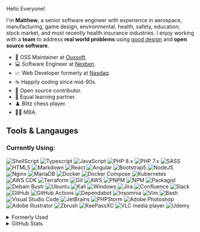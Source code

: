 Hello Everyone!

I'm **Matthew**, a senior software engineer with experience in aerospace, manufacturing, game design, environmental, health, safety, education, stock market, and most recently health insurance industries. 
I enjoy working with a **team** to address **real world problems** using [good design](https://m.youtube.com/watch?v=DngAZyWMGR0&pp=QAFIAQ%3D%3D) and **open source software**. 

*  🦠 OSS Maintainer at [Ouxsoft](https://ouxsoft.com). 
*  💻 Software Engineer at [Nexben](https://nexben.com).
*  📈 Web Developer formerly at [Nasdaq](https://www.nasdaq.com/).
*  ☕ Happily coding since mid-90s.
*  🧮 Open source contributor.
*  👫 Equal learning partner. 
*  ♟️ Blitz chess player.
*  👨‍🎓 MBA.

## Tools & Langauges
### Currently Using:
<!-- reference https://shields.io/ and https://simpleicons.org/ -->
<!-- langagues -->
![ShellScript](https://img.shields.io/badge/Shell_Script-121011?style=for-the-badge&logo=gnu-bash&logoColor=white)
![Typescript](https://img.shields.io/badge/TypeScript-007ACC?style=for-the-badge&logo=typescript&logoColor=white)
![JavaScript](https://img.shields.io/badge/javascript-%23323330.svg?style=for-the-badge&logo=javascript&logoColor=%23F7DF1E)
![PHP 8.x](https://img.shields.io/badge/PHP%208.x-%23777BB4.svg?style=for-the-badge&logo=php&logoColor=white)
![PHP 7.x](https://img.shields.io/badge/PHP%207.x-%23777BB4.svg?style=for-the-badge&logo=php&logoColor=white)
![SASS](https://img.shields.io/badge/SASS-hotpink.svg?style=for-the-badge&logo=SASS&logoColor=white)
![HTML5](https://img.shields.io/badge/html5-%23E34F26.svg?style=for-the-badge&logo=html5&logoColor=white)
![Markdown](https://img.shields.io/badge/Markdown-000000?style=for-the-badge&logo=markdown&logoColor=white)
![React](https://img.shields.io/badge/react-%2320232a.svg?style=for-the-badge&logo=react&logoColor=%2361DAFB)
![Angular](https://img.shields.io/badge/angular-%23DD0031.svg?style=for-the-badge&logo=angular&logoColor=white)
![Bootstrap5](https://img.shields.io/badge/bootstrap-%23563D7C.svg?style=for-the-badge&logo=bootstrap&logoColor=white)
![NodeJS](https://img.shields.io/badge/Node.js-339933?style=for-the-badge&logo=nodedotjs&logoColor=white)
![Nginx](https://img.shields.io/badge/nginx-%23009639.svg?style=for-the-badge&logo=nginx&logoColor=white)
![MariaDB](https://img.shields.io/badge/MariaDB-003545?style=for-the-badge&logo=mariadb&logoColor=white)
![Docker](https://img.shields.io/badge/Docker-2496ED.svg?style=for-the-badge&logo=docker&logoColor=white)
![Docker Compose](https://img.shields.io/badge/Docker%20Compose-2496ED.svg?style=for-the-badge&logo=docker&logoColor=white)
![Kubernetes](https://img.shields.io/badge/kubernetes-326ce5.svg?style=for-the-badge&logo=kubernetes&logoColor=white)
![AWS CDK](https://img.shields.io/badge/AWS%20CDK-FF9900.svg?style=for-the-badge&logo=amazon-aws&logoColor=white)
![Terraform](https://img.shields.io/badge/terraform-5835CC.svg?style=for-the-badge&logo=terraform&logoColor=white)
![Git](https://img.shields.io/badge/git-%23F05033.svg?style=for-the-badge&logo=git&logoColor=white) <!-- provider -->
![AWS](https://img.shields.io/badge/AWS-%23FF9900.svg?style=for-the-badge&logo=amazon-aws&logoColor=white) 
![PNPM](https://img.shields.io/badge/PNPM-000000.svg?style=for-the-badge&logo=pnpm&logoColor=white)
![NPM](https://img.shields.io/badge/NPM-000000.svg?style=for-the-badge&logo=npm&logoColor=white)
![Packagist](https://img.shields.io/badge/Packagist-F28D1A?style=for-the-badge&logo=Packagist&LogoColor=white)
![Debain Bustr](https://img.shields.io/badge/Debian%20Buster-A81D33?style=for-the-badge&logo=debian&logoColor=white)<!-- operating systems -->
![Ubuntu](https://img.shields.io/badge/Ubuntu-E95420?style=for-the-badge&logo=ubuntu&logoColor=white)
![Kali](https://img.shields.io/badge/Kali-268BEE?style=for-the-badge&logo=kalilinux&logoColor=white)
![Windows](https://img.shields.io/badge/Windows-0078D6?style=for-the-badge&logo=windows&logoColor=white)
![Jira](https://img.shields.io/badge/jira-%230A0FFF.svg?style=for-the-badge&logo=jira&logoColor=white)
![Confluence](https://img.shields.io/badge/confluence-%23172BF4.svg?style=for-the-badge&logo=confluence&logoColor=white)
![Slack](https://img.shields.io/badge/Slack-4A154B?style=for-the-badge&logo=slack&logoColor=white)
![GitHub](https://img.shields.io/badge/github-%23121011.svg?style=for-the-badge&logo=github&logoColor=white)
![GitHub Actions](https://img.shields.io/badge/githubactions-%232671E5.svg?style=for-the-badge&logo=githubactions&logoColor=white)
![Dependabot](https://img.shields.io/badge/dependabot-025E8C?style=for-the-badge&logo=dependabot&logoColor=white)
![Insomnia](https://img.shields.io/badge/Insomnia-black?style=for-the-badge&logo=insomnia&logoColor=5849BE)
![Vim](https://img.shields.io/badge/VIM-%2311AB00.svg?style=for-the-badge&logo=vim&logoColor=white)
![Bash](https://img.shields.io/badge/GNU%20Bash-4EAA25?style=for-the-badge&logo=GNU%20Bash&logoColor=white)
![Visual Studio Code](https://img.shields.io/badge/Visual%20Studio%20Code-0078d7.svg?style=for-the-badge&logo=visual-studio-code&logoColor=white)
![JetBrains](https://img.shields.io/badge/JetBrains-000000?style=for-the-badge&logo=JetBrains&LogoColor=white)
![PHPStorm](https://img.shields.io/badge/phpstorm-143?style=for-the-badge&logo=phpstorm&logoColor=black&color=black&labelColor=darkorchid)
![Adobe Photoshop](https://img.shields.io/badge/Photoshop-%2331A8FF.svg?style=for-the-badge&logo=adobephotoshop&logoColor=white)
![Adobe Illustrator](https://img.shields.io/badge/Illustrator-%23FF9A00.svg?style=for-the-badge&logo=adobeillustrator&logoColor=white)
![Zbrush](https://img.shields.io/badge/Zbrush-000000.svg?style=for-the-badge&logoColor=white)
![KeePassXC](https://img.shields.io/badge/KeePassXC-6CAC4D?style=for-the-badge&logo=KeePassXC&logoColor=white)
![VLC media player](https://img.shields.io/badge/VLC-FF8800?style=for-the-badge&logo=vlcmediaplayer&LogoColor=white)
![Udemy](https://img.shields.io/badge/Udemy-A435F0?style=for-the-badge&logo=Udemy&logoColor=white)

<details>
  <summary>Formerly Used</summary>
  
<!-- langagues -->
![Python](https://img.shields.io/badge/python-3670A0?style=for-the-badge&logo=python&logoColor=ffdd54)
![Fanuc Robots](https://img.shields.io/badge/Fanuc%20Robotics-FFEF00?style=for-the-badge&logoColor=white)
![C#](https://img.shields.io/badge/C%23-239120?style=for-the-badge&logo=c-sharp&logoColor=white)
![PHP 5.6](https://img.shields.io/badge/PHP%205.6-%23777BB4.svg?style=for-the-badge&logo=php&logoColor=white)
![PHP 4.x](https://img.shields.io/badge/PHP%204.x-%23777BB4.svg?style=for-the-badge&logo=php&logoColor=white)
![PHP 3.x](https://img.shields.io/badge/PHP%203.x-%23777BB4.svg?style=for-the-badge&logo=php&logoColor=white)
![C++](https://img.shields.io/badge/C%2B%2B-00599C?style=for-the-badge&logo=c%2B%2B&logoColor=white)
![Lua](https://img.shields.io/badge/lua-%232C2D72.svg?style=for-the-badge&logo=lua&logoColor=white)
![Java](https://img.shields.io/badge/Java-ED8B00?style=for-the-badge&logo=java&logoColor=white)
![Perl](https://img.shields.io/badge/Perl-39457E?style=for-the-badge&logo=perl&logoColor=white)
![Ruby](https://img.shields.io/badge/Ruby-CC342D?style=for-the-badge&logo=ruby&logoColor=white)
![Powershell](https://img.shields.io/badge/PowerShell-5391FE?style=for-the-badge&logo=PowerShell&logoColor=white)
![VisualBasic.Net](https://img.shields.io/badge/Visual%20Basic%20.Net-5C2D91?style=for-the-badge&logo=visual-studio&logoColor=white)
![DarkBasic](https://img.shields.io/badge/Dark%20Basic%20-000000?style=for-the-badge&logo=Windows-Terminal&logoColor=white)
![VisualBasic6.0](https://img.shields.io/badge/Visual%20Basic%206.0-5C2D91?style=for-the-badge&logo=visual-studio&logoColor=white)
![C](https://img.shields.io/badge/C-00599C?style=for-the-badge&logo=c&logoColor=white)
![ColdFusion](https://img.shields.io/badge/Cold%20Fusion-00599C?style=for-the-badge&logoColor=white)
![Assembly](https://img.shields.io/badge/Assembly-39457E?style=for-the-badge&logoColor=white)
![ActionScript](https://img.shields.io/badge/ActionScript-CC342D?style=for-the-badge&logoColor=white)
![RabbitMQ](https://img.shields.io/badge/RabbitMQ-FF6600?style=for-the-badge&logo=RabbitMQ&LogoColor=white)
![RubyGems](https://img.shields.io/badge/RubyGems-E9573F?style=for-the-badge&logo=RubyGems&LogoColor=white)
![SVG](https://img.shields.io/badge/SVG-FFB13B?style=for-the-badge&logo=SVG&LogoColor=white)
![Less](https://img.shields.io/badge/less-2B4C80?style=for-the-badge&logo=less&logoColor=white)
![CSS3](https://img.shields.io/badge/CSS3-1572B6?style=for-the-badge&logo=css3&logoColor=white)
![CSS2](https://img.shields.io/badge/CSS2-E34F26.svg?style=for-the-badge&logoColor=white)
![CSS1](https://img.shields.io/badge/CSS1-E34F26.svg?style=for-the-badge&logoColor=white)
![Apache](https://img.shields.io/badge/apache-%23D42029.svg?style=for-the-badge&logo=apache&logoColor=white)
![XHTML DTD](https://img.shields.io/badge/XHTML%20DTD-E34F26.svg?style=for-the-badge&logoColor=white)
![HTML 4.01](https://img.shields.io/badge/HTML%204.01-E34F26.svg?style=for-the-badge&logoColor=white)
![HTML 3.2](https://img.shields.io/badge/HTML%203.2-E34F26.svg?style=for-the-badge&logoColor=white)
![HTML 2](https://img.shields.io/badge/HTML%202.0-E34F26.svg?style=for-the-badge&logoColor=white)
![HTML 1.0](https://img.shields.io/badge/HTML%201.0-E34F26.svg?style=for-the-badge&logoColor=white)
![BatchScript](https://img.shields.io/badge/Batch%20Script-008484?style=for-the-badge&logo=Windows%20Terminal&logoColor=white) <!-- package management --> 
![Zend Framework](https://img.shields.io/badge/Zend%20Framework-68B604?style=for-the-badge&logo=ZendFramework&LogoColor=white)
![Symfony](https://img.shields.io/badge/symfony-%23000000.svg?style=for-the-badge&logo=symfony&logoColor=white)
![Bootstrap 4](https://img.shields.io/badge/Bootstrap%204-%23563D7C.svg?style=for-the-badge&logo=bootstrap&logoColor=white)
![Bootstrap 3](https://img.shields.io/badge/Bootstrap%203-%23563D7C.svg?style=for-the-badge&logo=bootstrap&logoColor=white)
![Bootstrap 2](https://img.shields.io/badge/Bootstrap%202-%23563D7C.svg?style=for-the-badge&logo=bootstrap&logoColor=white)
![Zurb Foundation](https://img.shields.io/badge/Zurb%20Foundation-563D7C.svg?style=for-the-badge&logoColor=white)
![Siimple](https://img.shields.io/badge/Siimple%20CSS-563D7C.svg?style=for-the-badge&logoColor=white)
![Yarn](https://img.shields.io/badge/Yarn-2C8EBB?style=for-the-badge&logo=yarn&logoColor=white) <!-- session management --> 
![Redis](https://img.shields.io/badge/redis-%23DD0031.svg?style=for-the-badge&logo=redis&logoColor=white) <!-- third party libraries --> 
![JQuery](https://img.shields.io/badge/jQuery-0769AD?style=for-the-badge&logo=jquery&logoColor=white)
![TensorFlow](https://img.shields.io/badge/TensorFlow-FF6F00?style=for-the-badge&logo=tensorflow&logoColor=white)
![Rss](https://img.shields.io/badge/rss-F88900?style=for-the-badge&logo=rss&logoColor=white)
![Threejs](https://img.shields.io/badge/threejs-black?style=for-the-badge&logo=three.js&logoColor=white)
![Chart.js](https://img.shields.io/badge/chart.js-F5788D.svg?style=for-the-badge&logo=chart.js&logoColor=white)
![Laravel](https://img.shields.io/badge/laravel-%23FF2D20.svg?style=for-the-badge&logo=laravel&logoColor=white)
![MaterialUI](https://img.shields.io/badge/Material--UI-0081CB?style=for-the-badge&logo=material-ui&logoColor=white) <!-- infrastructure provider --> 
![Serverless Stack](https://img.shields.io/badge/Serverless%20Stack-FF81CB?style=for-the-badge&logoColor=white) <!-- infrastructure provider -->   
![Oracle](https://img.shields.io/badge/Oracle-F80000?style=for-the-badge&logo=oracle&logoColor=white) <!-- database --> 
![MySQL](https://img.shields.io/badge/mysql-%2300f.svg?style=for-the-badge&logo=mysql&logoColor=white)
![MongoDB](https://img.shields.io/badge/MongoDB-white?style=for-the-badge&logo=mongodb&logoColor=4EA94B)
![SQLite](https://img.shields.io/badge/sqlite-%2307405e.svg?style=for-the-badge&logo=sqlite&logoColor=white)
![MSSQL](https://img.shields.io/badge/Microsoft%20SQL%20Server-CC2927?style=for-the-badge&logo=microsoft%20sql%20server&logoColor=white) <!-- search engine --> 
![ElasticSearch](https://img.shields.io/badge/-ElasticSearch-005571?style=for-the-badge&logo=elasticsearch)
![Apache Solr](https://img.shields.io/badge/Apach%20Solr-005571?style=for-the-badge&logo=Apache%20Solr) <!-- Testing --> 
![Selenium](https://img.shields.io/badge/Selenium-43B02A?style=for-the-badge&logo=Selenium&logoColor=white)
![CodeCov](https://img.shields.io/badge/codecov-%23ff0077.svg?style=for-the-badge&logo=codecov&logoColor=white) <!-- CI and Orchestration --> 
![GitLab CI](https://img.shields.io/badge/GitLabCI-%23181717.svg?style=for-the-badge&logo=gitlab&logoColor=white)
![Ansible](https://img.shields.io/badge/ansible-%231A1918.svg?style=for-the-badge&logo=ansible&logoColor=white)
![TravisCI](https://img.shields.io/badge/travisci-%232B2F33.svg?style=for-the-badge&logo=travis&logoColor=white)
![Jenkins](https://img.shields.io/badge/jenkins-%232C5263.svg?style=for-the-badge&logo=jenkins&logoColor=white) <!-- Content Management Systems --> 
![Wordpress](https://img.shields.io/badge/Wordpress-21759B?style=for-the-badge&logo=wordpress&logoColor=white)
![Drupal](https://img.shields.io/badge/Drupal-0678BE?style=for-the-badge&logo=drupal&logoColor=white)
![Moodle](https://img.shields.io/badge/Moodle-0678BE?style=for-the-badge&logoColor=white)
![GitLab](https://img.shields.io/badge/gitlab-%23181717.svg?style=for-the-badge&logo=gitlab&logoColor=white) <!-- networking -->
![Synology](https://img.shields.io/badge/Synology-B5B5B6?style=for-the-badge&logo=Synology&LogoColor=white)
![SonicWall](https://img.shields.io/badge/SonicWall-FF791A?style=for-the-badge&logo=SonicWall&LogoColor=white)
![Graylog](https://img.shields.io/badge/Graylog-FF3633?style=for-the-badge&logo=Graylog&LogoColor=white)
![Ubiquiti](https://img.shields.io/badge/Ubiquiti-0559C9?style=for-the-badge&logo=Ubiquiti&LogoColor=white) <!--Software --> 
![GraphQL](https://img.shields.io/badge/GraphQL-E10098?style=for-the-badge&logo=graphql&LogoColor=white)
![Mustache](https://img.shields.io/badge/Mustashe-FAA918?style=for-the-badge&logo=Handlebars.js&LogoColor=white)
![Postman](https://img.shields.io/badge/Postman-FF6C37?style=for-the-badge&logo=postman&LogoColor=white)
![Grafana](https://img.shields.io/badge/Grafana-F46800?style=for-the-badge&logo=grafana&LogoColor=white)
![Microsoft Active Directory](https://img.shields.io/badge/Microsoft%20Active%20Directory-FAA918?style=for-the-badge&logo=Windows&LogoColor=white)
![OpenLDAP](https://img.shields.io/badge/OpenLDAP-FAA918?style=for-the-badge&LogoColor=white)
![LDAP](https://img.shields.io/badge/LDAP-FAA918?style=for-the-badge&LogoColor=white)
![SAMBA](https://img.shields.io/badge/SAMBA-FAA918?style=for-the-badge&LogoColor=white)
![NTFS](https://img.shields.io/badge/NTFS-BA0918?style=for-the-badge&LogoColor=white)
![RADIUS](https://img.shields.io/badge/RADIUS-0AA918?style=for-the-badge&LogoColor=white)
![NMAP](https://img.shields.io/badge/NMAP-FA0918?style=for-the-badge&LogoColor=white)
![A++](https://img.shields.io/badge/A++-CAA918?style=for-the-badge&LogoColor=white)
![On Prem Servers](https://img.shields.io/badge/On%20Prem%20Servers-FAA918?style=for-the-badge&LogoColor=white)
![RAID](https://img.shields.io/badge/RAID-FAA918?style=for-the-badge&LogoColor=white)
![Shibboleth SAMLl](https://img.shields.io/badge/Shibboleth%20saml-FAA918?style=for-the-badge&LogoColor=white)
![Authorize.net](https://img.shields.io/badge/Authorize.net-FAA918?style=for-the-badge&LogoColor=white)
![Salesforce](https://img.shields.io/badge/Salesforce-FAA918?style=for-the-badge&LogoColor=white)
![MailChimp](https://img.shields.io/badge/MailChimp-FAA918?style=for-the-badge&LogoColor=white)
![Google Analytics](https://img.shields.io/badge/Google%20Anlaytics-FAA918?style=for-the-badge&LogoColor=white)
![Constant Contact](https://img.shields.io/badge/Constant%20Contact-FAA918?style=for-the-badge&LogoColor=white)
![Stata](https://img.shields.io/badge/Stata-FAA918?style=for-the-badge&LogoColor=white)
![GoDaddy](https://img.shields.io/badge/Godaddy-FAA918?style=for-the-badge&LogoColor=white)
![Tucow](https://img.shields.io/badge/Tucow-FAA918?style=for-the-badge&LogoColor=white)
![DigiCert](https://img.shields.io/badge/DigiCert-FAA918?style=for-the-badge&LogoColor=white)
![Bind9](https://img.shields.io/badge/Bind9-FAA918?style=for-the-badge&LogoColor=white)
![GSuite](https://img.shields.io/badge/GSuite-FAA918?style=for-the-badge&LogoColor=white)
![Grunt](https://img.shields.io/badge/Grunt-FAA918?style=for-the-badge&logo=Grunt&LogoColor=white)
![Kaspersky](https://img.shields.io/badge/Kaspersky-006D5C?style=for-the-badge&logo=Kaspersky&LogoColor=white)
![PSP Homebrew Game Developer](https://img.shields.io/badge/PSP%20Homebrew-003791?style=for-the-badge&logo=playstation&LogoColor=white)
![LogMeIn](https://img.shields.io/badge/LogMeIn-45B6F2?style=for-the-badge&logo=LogMeIn&LogoColor=white)
![PHPMyAdmin](https://img.shields.io/badge/PHPMyAdmin-6C78AF?style=for-the-badge&logo=PHPMyAdmin&LogoColor=white)
![KeePass2](https://img.shields.io/badge/KeePass2-008484?style=for-the-badge&logo=KeePassXC&logoColor=white)
![KeeperSecurity](https://img.shields.io/badge/Keeper%20Security-000000?style=for-the-badge&logo=Enpass&logoColor=white)
![Trello](https://img.shields.io/badge/Trello-%23026AA7.svg?style=for-the-badge&logo=Trello&logoColor=white)
![.Net](https://img.shields.io/badge/.NET-5C2D91?style=for-the-badge&logo=.net&logoColor=white)
![Borland C++](https://img.shields.io/badge/Borland%20C%2B%2B-00599C?style=for-the-badge&logo=c%2B%2B&logoColor=white)
![Gimp](https://img.shields.io/badge/gimp-5C5543?style=for-the-badge&logo=gimp&logoColor=white)
![Inkscape](https://img.shields.io/badge/Inkscape-000000?style=for-the-badge&logo=Inkscape&logoColor=white)
![OpenOffice](https://img.shields.io/badge/Apache_OpenOffice-0E85CD?style=for-the-badge&logo=ApacheOpenOffice&logoColor=white)
![MS OFfice](https://img.shields.io/badge/Microsoft_Office-D83B01?style=for-the-badge&logo=microsoft-office&logoColor=white)
![Sublime](https://img.shields.io/badge/sublime_text-%23575757.svg?&style=for-the-badge&logo=sublime-text&logoColor=important)
![Notepadd++](https://img.shields.io/badge/Notepad++-90E59A.svg?style=for-the-badge&logo=notepad%2B%2B&logoColor=black)
![Adobe Premium](https://img.shields.io/badge/Adobe%20Premiere-9999FF.svg?style=for-the-badge&logo=AdobePremierePro&logoColor=white)
![SketchUp](https://img.shields.io/badge/Sketchup-005F9E.svg?style=for-the-badge&logo=sketchup&logoColor=white)
![3D Studio Max](https://img.shields.io/badge/3D%20Studio%20Max-9999FF.svg?style=for-the-badge&logoColor=white)
![Maya](https://img.shields.io/badge/Maya-9999FF.svg?style=for-the-badge&logoColor=white)
![Blender](https://img.shields.io/badge/blender-%23F5792A.svg?style=for-the-badge&logo=blender&logoColor=white)
![Dreamweaver](https://img.shields.io/badge/Adobe%20Dreamweaver-072401?style=for-the-badge&logo=Adobe%20Dreamweaver&logoColor=34F400)
![Nano](https://img.shields.io/badge/Nano-000000.svg?style=for-the-badge&logo=Nano&logoColor=white)
![Visual Studio](https://img.shields.io/badge/Visual%20Studio-5C2D91.svg?style=for-the-badge&logo=visual-studio&logoColor=white)
![Lotus 123](https://img.shields.io/badge/Lotus%20123-000000.svg?style=for-the-badge&logoColor=white)
![Eclipse](https://img.shields.io/badge/Eclipse-FE7A16.svg?style=for-the-badge&logo=Eclipse&logoColor=white)
![Stack Overflow](https://img.shields.io/badge/StackOverflow-F58025?style=for-the-badge&logo=StackOverflow&LogoColor=white)
![Super User](https://img.shields.io/badge/Super%20User-38A1CE?style=for-the-badge&logo=SuperUser&LogoColor=white)
![SurveyMonkey](https://img.shields.io/badge/SurveyMonkey-00BF6F?style=for-the-badge&logo=SurveyMonkey&LogoColor=white)
![Zoom](https://img.shields.io/badge/Zoom-2D8CFF?style=for-the-badge&logo=Zoom&LogoColor=white)
![Atom](https://img.shields.io/badge/Atom-%2366595C.svg?style=for-the-badge&logo=atom&logoColor=white) <!-- virtualization -->
![LXD](https://img.shields.io/badge/LXD-00599C?style=for-the-badge&logoColor=white)
![LXC](https://img.shields.io/badge/LXC-00599C?style=for-the-badge&LogoColor=white)<!--Operating Systems --> 
![VirtualBox](https://img.shields.io/badge/VirtualBox-183A61?style=for-the-badge&logo=virtualbox&logoColor=white)
![Linux Mint](https://img.shields.io/badge/Linux%20Mint-87CF3E?style=for-the-badge&logo=linuxmint&LogoColor=white)
![XFCE](https://img.shields.io/badge/XFCE-2284F2?style=for-the-badge&logo=xfce&LogoColor=white)
![Alpine Linux](https://img.shields.io/badge/Alpine_Linux-%230D597F.svg?style=for-the-badge&logo=alpine-linux&logoColor=white)
![Arch](https://img.shields.io/badge/Arch%20Linux-1793D1?logo=arch-linux&logoColor=fff&style=for-the-badge)
![Cent OS](https://img.shields.io/badge/cent%20os-002260?style=for-the-badge&logo=centos&logoColor=F0F0F0)
![Debian](https://img.shields.io/badge/Debian-D70A53?style=for-the-badge&logo=debian&logoColor=white)
![Suse](https://img.shields.io/badge/SUSE-0C322C?style=for-the-badge&logo=SUSE&logoColor=white)
![Red Hat](https://img.shields.io/badge/Red%20Hat-EE0000?style=for-the-badge&logo=redhat&logoColor=white)
![Apple](https://img.shields.io/badge/Apple-%23000000.svg?style=for-the-badge&logo=apple&logoColor=white) 
![Windows XP](https://img.shields.io/badge/Windows%20xp-003399?style=for-the-badge&logo=windowsxp&logoColor=white)
![Windows 95](https://img.shields.io/badge/Windows%2095-008484?style=for-the-badge&logo=windows95&logoColor=white)
![Windows 3.1](https://img.shields.io/badge/Windows%203.1-008484?style=for-the-badge&logo=windows95&logoColor=white)
![MSDOS](https://img.shields.io/badge/MSDOS-008484?style=for-the-badge&logo=Windows%20Terminal&logoColor=white)
  
... and many others.
</details>


<details>
  <summary>GitHub Stats</summary>
  
![hxtree's overall stats](https://github-readme-stats.vercel.app/api?username=hxtree&count_private=true&show_icons=true&include_all_commits=true&hide_border=true&hide_title=true)
</details>

